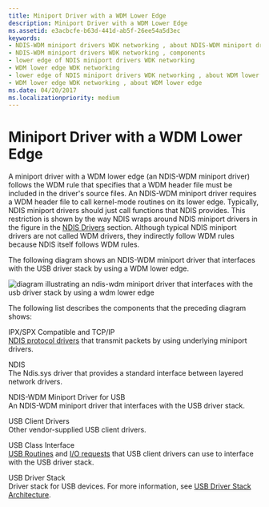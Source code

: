 ```yaml
---
title: Miniport Driver with a WDM Lower Edge
description: Miniport Driver with a WDM Lower Edge
ms.assetid: e3acbcfe-b63d-441d-ab5f-26ee54a5d3ec
keywords:
- NDIS-WDM miniport drivers WDK networking , about NDIS-WDM miniport drivers
- NDIS-WDM miniport drivers WDK networking , components
- lower edge of NDIS miniport drivers WDK networking
- WDM lower edge WDK networking
- lower edge of NDIS miniport drivers WDK networking , about WDM lower edge
- WDM lower edge WDK networking , about WDM lower edge
ms.date: 04/20/2017
ms.localizationpriority: medium
---
```


# Miniport Driver with a WDM Lower Edge





A miniport driver with a WDM lower edge (an NDIS-WDM miniport driver) follows the WDM rule that specifies that a WDM header file must be included in the driver's source files. An NDIS-WDM miniport driver requires a WDM header file to call kernel-mode routines on its lower edge. Typically, NDIS miniport drivers should just call functions that NDIS provides. This restriction is shown by the way NDIS wraps around NDIS miniport drivers in the figure in the [NDIS Drivers](ndis-drivers.md) section. Although typical NDIS miniport drivers are not called WDM drivers, they indirectly follow WDM rules because NDIS itself follows WDM rules.

The following diagram shows an NDIS-WDM miniport driver that interfaces with the USB driver stack by using a WDM lower edge.

![diagram illustrating an ndis-wdm miniport driver that interfaces with the usb driver stack by using a wdm lower edge](images/nonndslo.png)

The following list describes the components that the preceding diagram shows:

<a href="" id="ipx-spx-compatible-and-tcp-ip"></a>IPX/SPX Compatible and TCP/IP  
[NDIS protocol drivers](ndis-protocol-drivers.md) that transmit packets by using underlying miniport drivers.

<a href="" id="ndis"></a>NDIS  
The Ndis.sys driver that provides a standard interface between layered network drivers.

<a href="" id="ndis-wdm-miniport-driver-for-usb"></a>NDIS-WDM Miniport Driver for USB  
An NDIS-WDM miniport driver that interfaces with the USB driver stack.

<a href="" id="usb-client-drivers"></a>USB Client Drivers  
Other vendor-supplied USB client drivers.

<a href="" id="usb-class-interface"></a>USB Class Interface  
[USB Routines](https://msdn.microsoft.com/library/windows/hardware/ff540046) and [I/O requests](https://msdn.microsoft.com/library/windows/hardware/ff537421) that USB client drivers can use to interface with the USB driver stack.

<a href="" id="usb-driver-stack"></a>USB Driver Stack  
Driver stack for USB devices. For more information, see [USB Driver Stack Architecture](https://msdn.microsoft.com/library/windows/hardware/hh406256).

 

 






